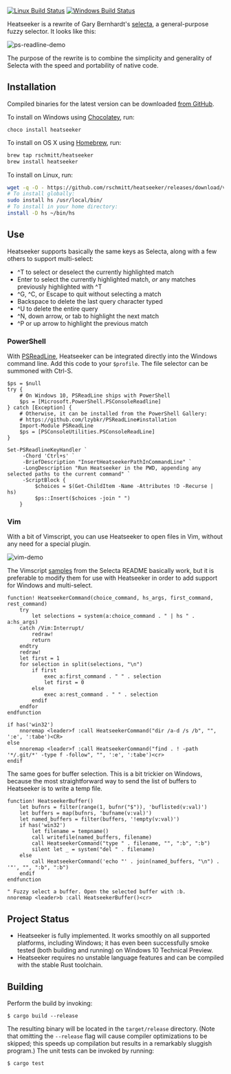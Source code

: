 [![Linux Build Status](https://travis-ci.org/rschmitt/heatseeker.svg)](https://travis-ci.org/rschmitt/heatseeker)
[![Windows Build Status](https://ci.appveyor.com/api/projects/status/github/rschmitt/heatseeker?svg=true)](https://ci.appveyor.com/project/rschmitt/heatseeker)

Heatseeker is a rewrite of Gary Bernhardt's
[selecta](https://github.com/garybernhardt/selecta), a general-purpose fuzzy selector. It looks like this:

![ps-readline-demo](https://cloud.githubusercontent.com/assets/3725049/8273451/0ac04144-1824-11e5-8338-99e4b861c898.gif)

The purpose of the rewrite is to combine the simplicity and generality of Selecta with the speed and portability of native code.

## Installation

Compiled binaries for the latest version can be downloaded [from GitHub](https://github.com/rschmitt/heatseeker/releases/latest).

To install on Windows using [Chocolatey](https://chocolatey.org/), run:

```posh
choco install heatseeker
```

To install on OS X using [Homebrew](http://brew.sh/), run:

```zsh
brew tap rschmitt/heatseeker
brew install heatseeker
```

To install on Linux, run:

```zsh
wget -q -O - https://github.com/rschmitt/heatseeker/releases/download/v1.5.2/heatseeker-v1.5.2-x86_64-unknown-linux-musl.tar.gz | tar -zxf -
# To install globally:
sudo install hs /usr/local/bin/
# To install in your home directory:
install -D hs ~/bin/hs
```

## Use

Heatseeker supports basically the same keys as Selecta, along with a few others to support multi-select:

* ^T to select or deselect the currently highlighted match
* Enter to select the currently highlighted match, *or* any matches previously highlighted with ^T
* ^G, ^C, or Escape to quit without selecting a match
* Backspace to delete the last query character typed
* ^U to delete the entire query
* ^N, down arrow, or tab to highlight the next match
* ^P or up arrow to highlight the previous match

### PowerShell

With [PSReadLine](https://github.com/lzybkr/PSReadLine), Heatseeker can be integrated directly into the Windows command line. Add this code to your `$profile`. The file selector can be summoned with Ctrl-S.

```posh
$ps = $null
try {
    # On Windows 10, PSReadLine ships with PowerShell
    $ps = [Microsoft.PowerShell.PSConsoleReadline]
} catch [Exception] {
    # Otherwise, it can be installed from the PowerShell Gallery:
    # https://github.com/lzybkr/PSReadLine#installation
    Import-Module PSReadLine
    $ps = [PSConsoleUtilities.PSConsoleReadLine]
}

Set-PSReadlineKeyHandler `
     -Chord 'Ctrl+s' `
     -BriefDescription "InsertHeatseekerPathInCommandLine" `
     -LongDescription "Run Heatseeker in the PWD, appending any selected paths to the current command" `
     -ScriptBlock {
         $choices = $(Get-ChildItem -Name -Attributes !D -Recurse | hs)
         $ps::Insert($choices -join " ")
    }
```

### Vim

With a bit of Vimscript, you can use Heatseeker to open files in Vim, without any need for a special plugin.

![vim-demo](https://cloud.githubusercontent.com/assets/3725049/8273517/2a2f9afa-1826-11e5-9e1e-a15e84751bd0.gif)

The Vimscript [samples](https://github.com/garybernhardt/selecta) from the Selecta README basically work, but it is preferable to modify them for use with Heatseeker in order to add support for Windows and multi-select.

```vim
function! HeatseekerCommand(choice_command, hs_args, first_command, rest_command)
    try
        let selections = system(a:choice_command . " | hs " . a:hs_args)
    catch /Vim:Interrupt/
        redraw!
        return
    endtry
    redraw!
    let first = 1
    for selection in split(selections, "\n")
        if first
            exec a:first_command . " " . selection
            let first = 0
        else
            exec a:rest_command . " " . selection
        endif
    endfor
endfunction

if has('win32')
    nnoremap <leader>f :call HeatseekerCommand("dir /a-d /s /b", "", ':e', ':tabe')<CR>
else
    nnoremap <leader>f :call HeatseekerCommand("find . ! -path '*/.git/*' -type f -follow", "", ':e', ':tabe')<cr>
endif
```

The same goes for buffer selection. This is a bit trickier on Windows, because the most straightforward way to send the list of buffers to Heatseeker is to write a temp file.

```posh
function! HeatseekerBuffer()
    let bufnrs = filter(range(1, bufnr("$")), 'buflisted(v:val)')
    let buffers = map(bufnrs, 'bufname(v:val)')
    let named_buffers = filter(buffers, '!empty(v:val)')
    if has('win32')
        let filename = tempname()
        call writefile(named_buffers, filename)
        call HeatseekerCommand("type " . filename, "", ":b", ":b")
        silent let _ = system("del " . filename)
    else
        call HeatseekerCommand('echo "' . join(named_buffers, "\n") . '"', "", ":b", ":b")
    endif
endfunction

" Fuzzy select a buffer. Open the selected buffer with :b.
nnoremap <leader>b :call HeatseekerBuffer()<cr>
```

## Project Status

* Heatseeker is fully implemented. It works smoothly on all supported platforms, including Windows; it has even been successfully smoke tested (both building and running) on Windows 10 Technical Preview.
* Heatseeker requires no unstable language features and can be compiled with the stable Rust toolchain.

## Building

Perform the build by invoking:

```
$ cargo build --release
```

The resulting binary will be located in the `target/release` directory. (Note that omitting the `--release` flag will cause compiler optimizations to be skipped; this speeds up compilation but results in a remarkably sluggish program.) The unit tests can be invoked by running:

```
$ cargo test
```
